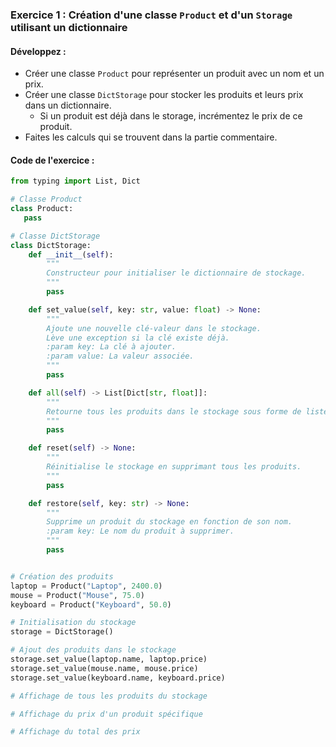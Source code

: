 ### Exercice 1 : Création d'une classe `Product` et d'un `Storage` utilisant un dictionnaire

#### Développez :
- Créer une classe `Product` pour représenter un produit avec un nom et un prix.
- Créer une classe `DictStorage` pour stocker les produits et leurs prix dans un dictionnaire.
  - Si un produit est déjà dans le storage, incrémentez le prix de ce produit.
- Faites les calculs qui se trouvent dans la partie commentaire. 
  
#### Code de l'exercice :

```python
from typing import List, Dict

# Classe Product
class Product:
   pass

# Classe DictStorage
class DictStorage:
    def __init__(self):
        """
        Constructeur pour initialiser le dictionnaire de stockage.
        """
        pass

    def set_value(self, key: str, value: float) -> None:
        """
        Ajoute une nouvelle clé-valeur dans le stockage.
        Lève une exception si la clé existe déjà.
        :param key: La clé à ajouter.
        :param value: La valeur associée.
        """
        pass

    def all(self) -> List[Dict[str, float]]:
        """
        Retourne tous les produits dans le stockage sous forme de liste de tuples (clé, valeur).
        """
        pass

    def reset(self) -> None:
        """
        Réinitialise le stockage en supprimant tous les produits.
        """
        pass

    def restore(self, key: str) -> None:
        """
        Supprime un produit du stockage en fonction de son nom.
        :param key: Le nom du produit à supprimer.
        """
        pass


# Création des produits
laptop = Product("Laptop", 2400.0)
mouse = Product("Mouse", 75.0)
keyboard = Product("Keyboard", 50.0)

# Initialisation du stockage
storage = DictStorage()

# Ajout des produits dans le stockage
storage.set_value(laptop.name, laptop.price)
storage.set_value(mouse.name, mouse.price)
storage.set_value(keyboard.name, keyboard.price)

# Affichage de tous les produits du stockage

# Affichage du prix d'un produit spécifique

# Affichage du total des prix 
```
